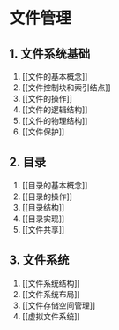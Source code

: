# 文件管理

## 1. 文件系统基础

1. [[文件的基本概念]]
2. [[文件控制块和索引结点]]
3. [[文件的操作]]
4. [[文件的逻辑结构]]
5. [[文件的物理结构]]
6. [[文件保护]]

## 2. 目录

1. [[目录的基本概念]]
2. [[目录的操作]]
3. [[目录结构]]
4. [[目录实现]]
5. [[文件共享]]

## 3. 文件系统

1. [[文件系统结构]]
2. [[文件系统布局]]
3. [[文件存储空间管理]]
4. [[虚拟文件系统]]

